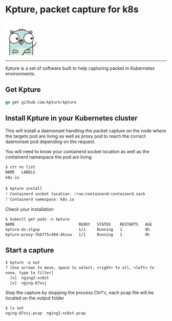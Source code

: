 # Kpture, packet capture for k8s

<img src="./logo/logo.png" width="100">

----

Kpture is a set of software built to help capturing packet in Kubernetes environments. 


## Get Kpture

```go
go get github.com/kpture/kpture
```

## Install Kpture in your Kubernetes cluster

This will install a daemonset handling the packet capture on the node where the targets pod are living as well as proxy pod to reach the correct daemonset pod depending on the request.

You will need to know your containerd socket location as well as the containerd namespace the pod are living

```go
$ ctr ns list
NAME   LABELS
k8s.io

$ kpture install
? Containerd socket location: /run/containerd/containerd.sock
? Containerd namespace: k8s.io
```

Check your installation

```
$ kubectl get pods -n kpture
NAME                            READY   STATUS    RESTARTS   AGE
kpture-ds-ztgxp                 1/1     Running   1          9h
kpture-proxy-7bb7f5c494-4hzxw   1/1     Running   1          9h
```

## Start a capture

```
$ kpture -o out
? [Use arrows to move, space to select, <right> to all, <left> to none, type to filter]
  [x]  nging2-xc8zt
  [x]  nging-87ssj
```



Stop the capture by stopping the process Ctrl^c, each pcap file will be located on the output folder

```
$ ls out
nging-87ssj.pcap  nging2-xc8zt.pcap
```

